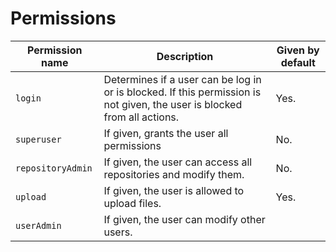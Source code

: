 # Permissions

| Permission name   | Description                                                                                                              | Given by default |
| ----------------- | ------------------------------------------------------------------------------------------------------------------------ | ---------------- |
| `login`           | Determines if a user can be log in or is blocked. If this permission is not given, the user is blocked from all actions. | Yes.             |
| `superuser`       | If given, grants the user all permissions                                                                                | No.              |
| `repositoryAdmin` | If given, the user can access all repositories and modify them.                                                          | No.              |
| `upload`          | If given, the user is allowed to upload files.                                                                           | Yes.             |
| `userAdmin`       | If given, the user can modify other users.                                                                               |
